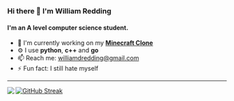 ### Hi there 👋 I'm William Redding

#### I'm an A level computer science student.

- 🏢 I'm currently working on my [**Minecraft Clone**](https://github.com/Spacerulerwill/Minecraft-Clone)
- ⚙️ I use **python**, **c++** and **go**
- 📫 Reach me: williamdredding@gmail.com
- ⚡️ Fun fact: I still hate myself
---
<img align="left" src="https://github-readme-stats.vercel.app/api/top-langs/?username=Spacerulerwill&theme=dark&layout=compact&langs_count=8">

[![GitHub Streak](https://streak-stats.demolab.com/?user=spacerulerwill&theme=dark)](https://git.io/streak-stats)
